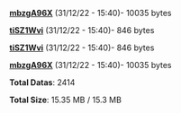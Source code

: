 [**mbzgA96X**](/data/mbzgA96X.txt) (31/12/22 - 15:40)- 10035 bytes

[**tiSZ1Wvi**](/data/tiSZ1Wvi.txt) (31/12/22 - 15:40)- 846 bytes

[**tiSZ1Wvi**](/data/tiSZ1Wvi.txt) (31/12/22 - 15:40)- 846 bytes

[**mbzgA96X**](/data/mbzgA96X.txt) (31/12/22 - 15:40)- 10035 bytes

**Total Datas**: 2414

**Total Size**: 15.35 MB / 15.3 MB